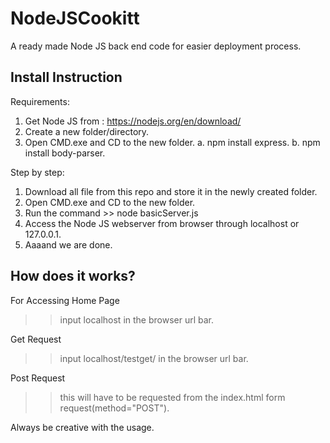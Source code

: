 # NodeJSCookitt
A ready made Node JS back end code for easier deployment process.

## Install Instruction

Requirements:
1. Get Node JS from : https://nodejs.org/en/download/
2. Create a new folder/directory.
3. Open CMD.exe and CD to the new folder.
  a. npm install express.
  b. npm install body-parser.

Step by step:
1. Download all file from this repo and store it in the newly created folder.
2. Open CMD.exe and CD to the new folder.
3. Run the command >> node basicServer.js
4. Access the Node JS webserver from browser through localhost or 127.0.0.1.
5. Aaaand we are done.

## How does it works?
For Accessing Home Page
>> input localhost in the browser url bar.

Get Request
>> input localhost/testget/<anything in here> in the browser url bar.

Post Request
>> this will have to be requested from the index.html form request(method="POST").

Always be creative with the usage.
